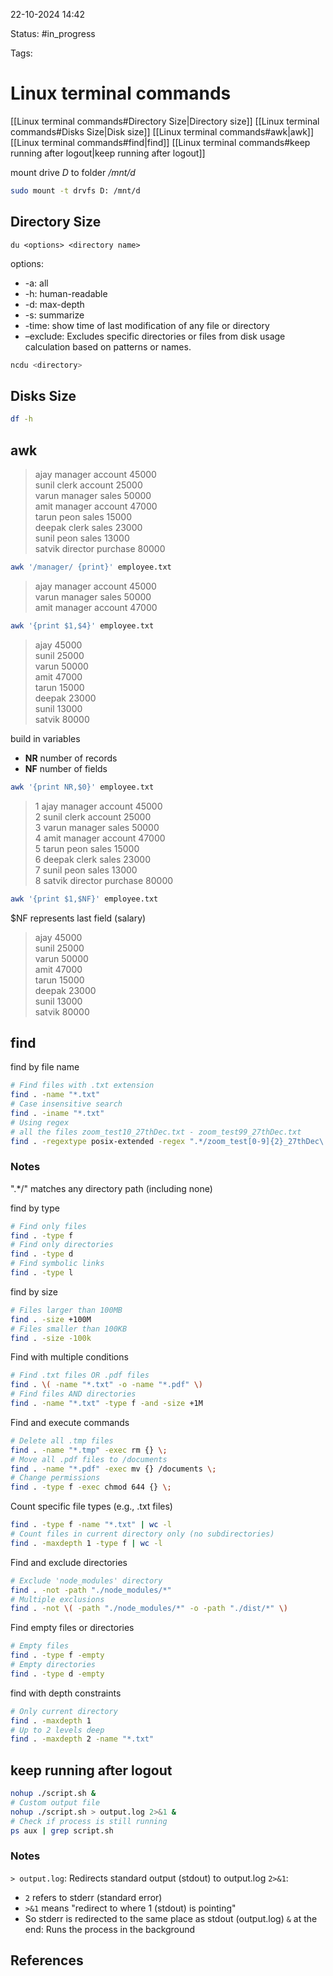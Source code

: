 

22-10-2024 14:42

Status: #in_progress

Tags:

# Linux terminal commands

[[Linux terminal commands#Directory Size|Directory size]]
[[Linux terminal commands#Disks Size|Disk size]]
[[Linux terminal commands#awk|awk]]
[[Linux terminal commands#find|find]]
[[Linux terminal commands#keep running after logout|keep running after logout]]


mount drive *D* to folder */mnt/d*
``` bash
sudo mount -t drvfs D: /mnt/d
```

## Directory Size

``` shell
du <options> <directory name>
```
options:
- -a: all
- -h: human-readable
- -d: max-depth
- -s: summarize
- -time: show time of last modification of any file or directory
- –exclude: Excludes specific directories or files from disk usage calculation based on patterns or names.
``` bash
ncdu <directory>
```
## Disks Size

``` bash
df -h
```

## awk

>ajay manager account 45000  
sunil clerk account 25000  
varun manager sales 50000  
amit manager account 47000  
tarun peon sales 15000  
deepak clerk sales 23000  
sunil peon sales 13000  
satvik director purchase 80000

``` bash
awk '/manager/ {print}' employee.txt
```

>ajay manager account 45000  
varun manager sales 50000  
amit manager account 47000

``` bash
awk '{print $1,$4}' employee.txt
```

> ajay 45000  
sunil 25000  
varun 50000  
amit 47000  
tarun 15000  
deepak 23000  
sunil 13000  
satvik 80000

build in variables

- ****NR**** number of records
- ****NF**** number of fields

``` bash
awk '{print NR,$0}' employee.txt
```

>1 ajay manager account 45000  
2 sunil clerk account 25000  
3 varun manager sales 50000  
4 amit manager account 47000  
5 tarun peon sales 15000  
6 deepak clerk sales 23000  
7 sunil peon sales 13000  
8 satvik director purchase 80000

``` bash
awk '{print $1,$NF}' employee.txt
```

$NF represents last field (salary)

>ajay 45000  
sunil 25000  
varun 50000  
amit 47000  
tarun 15000  
deepak 23000  
sunil 13000  
satvik 80000

## find

find by file name
``` bash
# Find files with .txt extension 
find . -name "*.txt"
# Case insensitive search
find . -iname "*.txt"
# Using regex 
# all the files zoom_test10_27thDec.txt - zoom_test99_27thDec.txt
find . -regextype posix-extended -regex ".*/zoom_test[0-9]{2}_27thDec\.txt"
```
### Notes
".*/" matches any directory path (including none)

find by type
``` bash
# Find only files 
find . -type f
# Find only directories 
find . -type d
# Find symbolic links 
find . -type l
```

find by size
``` bash
# Files larger than 100MB 
find . -size +100M 
# Files smaller than 100KB 
find . -size -100k
```
Find with multiple conditions
``` bash
# Find .txt files OR .pdf files 
find . \( -name "*.txt" -o -name "*.pdf" \) 
# Find files AND directories 
find . -name "*.txt" -type f -and -size +1M
```
Find and execute commands
``` bash
# Delete all .tmp files 
find . -name "*.tmp" -exec rm {} \; 
# Move all .pdf files to /documents 
find . -name "*.pdf" -exec mv {} /documents \; 
# Change permissions 
find . -type f -exec chmod 644 {} \;
```
Count specific file types (e.g., .txt files)
``` bash
find . -type f -name "*.txt" | wc -l
# Count files in current directory only (no subdirectories)
find . -maxdepth 1 -type f | wc -l
```
Find and exclude directories
``` bash
# Exclude 'node_modules' directory 
find . -not -path "./node_modules/*" 
# Multiple exclusions 
find . -not \( -path "./node_modules/*" -o -path "./dist/*" \)
```
Find empty files or directories
``` bash
# Empty files 
find . -type f -empty 
# Empty directories 
find . -type d -empty
```
find with depth constraints
``` bash
# Only current directory 
find . -maxdepth 1 
# Up to 2 levels deep 
find . -maxdepth 2 -name "*.txt"
```
## keep running after logout

``` bash
nohup ./script.sh &
# Custom output file
nohup ./script.sh > output.log 2>&1 &
# Check if process is still running
ps aux | grep script.sh
```
### Notes
`> output.log`: Redirects standard output (stdout) to output.log
`2>&1`:
- `2` refers to stderr (standard error)
- `>&1` means "redirect to where 1 (stdout) is pointing"
- So stderr is redirected to the same place as stdout (output.log)
`&` at the end: Runs the process in the background



## References

